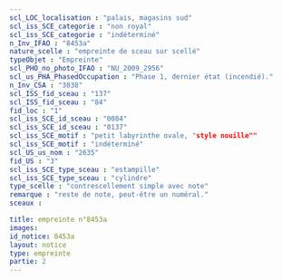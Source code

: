 ```yaml
---
scl_LOC_localisation : "palais, magasins sud"
scl_iss_SCE_categorie : "non royal"
scl_iss_SCE_categorie : "indéterminé"
n_Inv_IFAO : "8453a"
nature_scelle : "empreinte de sceau sur scellé"
typeObjet : "Empreinte"
scl_PHO_no_photo_IFAO : "NU_2009_2956"
scl_us_PHA_PhasedOccupation : "Phase 1, dernier état (incendié)."
n_Inv_CSA : "3038"
scl_ISS_fid_sceau : "137"
scl_ISS_fid_sceau : "84"
fid_loc : "1"
scl_iss_SCE_id_sceau : "0084"
scl_iss_SCE_id_sceau : "0137"
scl_iss_SCE_motif : "petit labyrinthe ovale, "style nouille""
scl_iss_SCE_motif : "indéterminé"
scl_US_us_nom : "2635"
fid_US : "3"
scl_iss_SCE_type_sceau : "estampille"
scl_iss_SCE_type_sceau : "cylindre"
type_scelle : "contrescellement simple avec note"
remarque : "reste de note, peut-être un numéral."
sceaux :

title: empreinte n°8453a
images: 
id_notice: 8453a
layout: notice
type: empreinte
partie: 2
---
```

